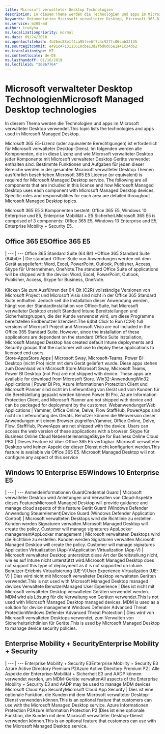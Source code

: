 ```yaml
---
title: Microsoft verwalteter Desktop Technologien
description: In diesem Thema werden die Technologien und apps im Microsoft verwalteter Desktop verwendet.
keywords: Dokumentation Microsoft verwalteter Desktop, Microsoft-365-Dienst
ms.service: m365-md
author: trudyha
ms.localizationpriority: normal
ms.date: 09/24/2018
ms.openlocfilehash: 4b26ec88e1f4ca95fee6f7c4c927fc06cab32135
ms.sourcegitcommit: e491c4713115610cbe13d2fbd0d65e1a41c34d62
ms.translationtype: MT
ms.contentlocale: de-DE
ms.lasthandoff: 01/16/2019
ms.locfileid: "26867764"
---
```

# <a name="microsoft-managed-desktop-technologies"></a><span data-ttu-id="8d36b-104">Microsoft verwalteter Desktop Technologien</span><span class="sxs-lookup"><span data-stu-id="8d36b-104">Microsoft Managed Desktop technologies</span></span>

<span data-ttu-id="8d36b-105">In diesem Thema werden die Technologien und apps im Microsoft verwalteter Desktop verwendet.</span><span class="sxs-lookup"><span data-stu-id="8d36b-105">This topic lists the technologies and apps used in Microsoft Managed Desktop.</span></span>

<!-- Microsoft 365 E5; Device as a Service -->
<!-- in O365 table, standard suite, removed this sentence "Please see the Installation of Project/Visio 64bit Click to Run Addendum for important deployment instructions. -->

<span data-ttu-id="8d36b-p101">Microsoft 365 E5-Lizenz (oder äquivalente Berechtigungen) ist erforderlich für Microsoft verwalteter Desktop-Dienst. Im folgenden werden alle Komponenten, die in diese Lizenz und wie Microsoft verwalteter Desktop jeder Komponente mit Microsoft verwalteter Desktop Geräte verwendet enthalten sind.  Bestimmte Funktionen und Aufgaben für jeden dieser Bereiche werden in der gesamten Microsoft verwalteter Desktop Themen ausführlich beschrieben.</span><span class="sxs-lookup"><span data-stu-id="8d36b-p101">Microsoft 365 E5 License (or equivalent) is required for Microsoft Managed Desktop service. The following are all components that are included in this license and how Microsoft Managed Desktop uses each component with Microsoft Managed Desktop devices.  Specific roles and responsibilities for each area are detailed throughout Microsoft Managed Desktop topics.</span></span> 

<span data-ttu-id="8d36b-109">Microsoft 365 E5 3 Komponenten besteht: Office 365 E5, Windows 10 Enterprise und E5, Enterprise Mobilität + E5 Sicherheit.</span><span class="sxs-lookup"><span data-stu-id="8d36b-109">Microsoft 365 E5 is comprised of 3 components: Office 365 E5, Windows 10 Enterprise and E5, Enterprise Mobility + Security E5.</span></span>  

## <a name="office-365-e5"></a><span data-ttu-id="8d36b-110">Office 365 E5</span><span class="sxs-lookup"><span data-stu-id="8d36b-110">Office 365 E5</span></span>
 |
 --- | ---
<span data-ttu-id="8d36b-111">Office 365 Standard Suite (64 Bit) \*</span><span class="sxs-lookup"><span data-stu-id="8d36b-111">Office 365 Standard Suite (64bit)\*</span></span> | <span data-ttu-id="8d36b-112">Die standard-Office-Suite von Anwendungen werden mit dem Gerät ausgeliefert: Word, Excel, PowerPoint, Outlook, Publisher, Access, Skype für Unternehmen, OneNote.</span><span class="sxs-lookup"><span data-stu-id="8d36b-112">The standard Office Suite of applications will be shipped with the device: Word, Excel, PowerPoint, Outlook, Publisher, Access, Skype for Business, OneNote.</span></span><br><br><span data-ttu-id="8d36b-p102">Klicken Sie zum Ausführen der 64-Bit (C2R) vollständige Versionen von Microsoft Project und Microsoft Visio sind nicht in der Office 365 Standard Suite enthalten.  Jedoch seit die Installation dieser Anwendung werden, hängt von der Standardinstallation von Office-Suite, hat Microsoft verwalteter Desktop erstellt Standard Intune Bereitstellungen und Sicherheitsgruppen, die der Kunde verwendet wird, um diese Programme bereitstellen Endbenutzer lizenziert.</span><span class="sxs-lookup"><span data-stu-id="8d36b-p102">The 64bit Click to Run (C2R) full versions of Microsoft Project and Microsoft Visio are not included in the Office 365 Standard Suite.  However, since the installation of these applications are dependent on the standard Office Suite installation, Microsoft Managed Desktop has created default Intune deployments and Security groups that the customer will use to deploy these applications to licensed end users.</span></span>  
<span data-ttu-id="8d36b-115">Store-Apps</span><span class="sxs-lookup"><span data-stu-id="8d36b-115">Store Apps</span></span> |    <span data-ttu-id="8d36b-p103">Microsoft Sway, Microsoft-Teams, Power BI-Desktop (nicht Pro) nicht mit dem Gerät geliefert wurde. Diese apps stehen zum Download von Microsoft Store.</span><span class="sxs-lookup"><span data-stu-id="8d36b-p103">Microsoft Sway, Microsoft Teams, Power BI Desktop (not Pro) are not shipped with device. These apps are available for download from Microsoft Store.</span></span>
<span data-ttu-id="8d36b-118">Win32-Anwendung</span><span class="sxs-lookup"><span data-stu-id="8d36b-118">Win32 Applications</span></span> |    <span data-ttu-id="8d36b-119">Power BI Pro, Azure Informationen Protection Client und Microsoft Planner sind nicht im Lieferumfang von Gerät und vom Kunden für die Bereitstellung gepackt werden können.</span><span class="sxs-lookup"><span data-stu-id="8d36b-119">Power BI Pro, Azure Information Protection Client, and Microsoft Planner are not shipped with device and can be packaged for deployment by the customer.</span></span> 
<span data-ttu-id="8d36b-120">Webanwendungen</span><span class="sxs-lookup"><span data-stu-id="8d36b-120">Web Applications</span></span> |  <span data-ttu-id="8d36b-p104">Yammer, Office Online, Delve, Flow StaffHub, PowerApps sind nicht im Lieferumfang des Geräts. Benutzer können die Webversion dieser Anwendungen mit einem Browser zugreifen.</span><span class="sxs-lookup"><span data-stu-id="8d36b-p104">Yammer, Office Online, Delve, Flow, StaffHub, PowerApps are not shipped with the device. Users can access the web version of these applications with a browser.</span></span>
<span data-ttu-id="8d36b-123">Skype für Business Online Cloud Nebenstellenanlage</span><span class="sxs-lookup"><span data-stu-id="8d36b-123">Skype for Business Online Cloud PBX</span></span> | <span data-ttu-id="8d36b-p105">Dieses Feature ist über Office 365 E5 verfügbar. Microsoft verwalteter Desktop wird keinen Aspekt der dieser Dienst nicht konfiguriert werden.</span><span class="sxs-lookup"><span data-stu-id="8d36b-p105">This feature is available via Office 365 E5. Microsoft Managed Desktop will not configure any aspect of this service</span></span>

## <a name="windows-10-enterprise-e5"></a><span data-ttu-id="8d36b-126">Windows 10 Enterprise E5</span><span class="sxs-lookup"><span data-stu-id="8d36b-126">Windows 10 Enterprise E5</span></span>

 |
 --- | ---
<span data-ttu-id="8d36b-127">Anmeldeinformationen Guard</span><span class="sxs-lookup"><span data-stu-id="8d36b-127">Credential Guard</span></span> |  <span data-ttu-id="8d36b-128">Microsoft verwalteter Desktop wird Anleitungen und Verwalten von Cloud-Aspekte dieses Features</span><span class="sxs-lookup"><span data-stu-id="8d36b-128">Microsoft Managed Desktop will provide guidance and manage cloud aspects of this feature</span></span>
<span data-ttu-id="8d36b-129">Gerät Guard (Windows Defender Anwendung Steuerelement)</span><span class="sxs-lookup"><span data-stu-id="8d36b-129">Device Guard (Windows Defender Application Control)</span></span> | <span data-ttu-id="8d36b-p106">Microsoft verwalteten Desktops wird die Richtlinie zu erstellen. Kunden werden Signaturen verwalten.</span><span class="sxs-lookup"><span data-stu-id="8d36b-p106">Microsoft Managed Desktop will create the policy. Customer will manage signatures</span></span>
<span data-ttu-id="8d36b-132">AppLocker management</span><span class="sxs-lookup"><span data-stu-id="8d36b-132">AppLocker management</span></span> |  <span data-ttu-id="8d36b-p107">Microsoft verwalteten Desktops wird die Richtlinie zu erstellen. Kunden werden Signaturen verwalten.</span><span class="sxs-lookup"><span data-stu-id="8d36b-p107">Microsoft Managed Desktop will create the policy. Customer will manage signatures</span></span>
<span data-ttu-id="8d36b-135">Application Virtualization (App-V)</span><span class="sxs-lookup"><span data-stu-id="8d36b-135">Application Virtualization (App-V)</span></span> |    <span data-ttu-id="8d36b-136">Microsoft verwalteter Desktop unterstützt diese Art der Bereitstellung nicht, wie es auf Intune nicht unterstützt wird.</span><span class="sxs-lookup"><span data-stu-id="8d36b-136">Microsoft Managed Desktop does not support this type of deployment as it is not supported on Intune.</span></span>
<span data-ttu-id="8d36b-137">Benutzer-Erlebnis Virtualisierung (UE-V)</span><span class="sxs-lookup"><span data-stu-id="8d36b-137">User Experience Virtualization (UE-V)</span></span> | <span data-ttu-id="8d36b-138">Dies wird nicht mit Microsoft verwalteter Desktop verwalteten Geräten verwendet.</span><span class="sxs-lookup"><span data-stu-id="8d36b-138">This is not used with Microsoft Managed Desktop managed devices</span></span>
<span data-ttu-id="8d36b-139">Verwaltete Benutzer</span><span class="sxs-lookup"><span data-stu-id="8d36b-139">Managed User Experience</span></span>  | <span data-ttu-id="8d36b-p108">Dies ist nicht mit Microsoft verwalteter Desktop verwalteten Geräten verwendet werden. MDM wird als Lösung für die Verwaltung von Geräten verwendet.</span><span class="sxs-lookup"><span data-stu-id="8d36b-p108">This is not used with Microsoft Managed Desktop managed devices. MDM is used as a solution for device management</span></span>
<span data-ttu-id="8d36b-142">Windows Defender Advanced Threat Protection</span><span class="sxs-lookup"><span data-stu-id="8d36b-142">Windows Defender Advanced Threat Protection</span></span> |   <span data-ttu-id="8d36b-143">Dies wird von Microsoft verwalteten Desktops verwendet, zum Verwalten von Sicherheitsrichtlinien für Geräte.</span><span class="sxs-lookup"><span data-stu-id="8d36b-143">This is used by Microsoft Managed Desktop to manage device security policies.</span></span> 

## <a name="enterprise-mobility--security"></a><span data-ttu-id="8d36b-144">Enterprise Mobility + Security</span><span class="sxs-lookup"><span data-stu-id="8d36b-144">Enterprise Mobility + Security</span></span> 

 |
 --- | ---
<span data-ttu-id="8d36b-145">Enterprise Mobility + Security E3</span><span class="sxs-lookup"><span data-stu-id="8d36b-145">Enterprise Mobility + Security E3</span></span><br><span data-ttu-id="8d36b-146">Azure Active Directory Premium P2</span><span class="sxs-lookup"><span data-stu-id="8d36b-146">Azure Active Directory Premium P2</span></span> |    <span data-ttu-id="8d36b-147">Alle Aspekte der Enterprise-Mobilität + Sicherheit E3 und AADP können verwendet werden, um MDM-Geräte verwalten</span><span class="sxs-lookup"><span data-stu-id="8d36b-147">All aspects of the Enterprise Mobility + Security E3 and AADP may be used to manage MDM devices</span></span>
<span data-ttu-id="8d36b-148">Microsoft Cloud App Security</span><span class="sxs-lookup"><span data-stu-id="8d36b-148">Microsoft Cloud App Security</span></span> |  <span data-ttu-id="8d36b-149">Dies ist eine optionale Funktion, die Kunden mit dem Microsoft verwalteter Desktop-Dienst verwenden können.</span><span class="sxs-lookup"><span data-stu-id="8d36b-149">This is an optional feature that customers can use with the Microsoft Managed Desktop service.</span></span>
<span data-ttu-id="8d36b-150">Azure Informationen Protection P2</span><span class="sxs-lookup"><span data-stu-id="8d36b-150">Azure Information Protection P2</span></span>  |<span data-ttu-id="8d36b-151">Dies ist eine optionale Funktion, die Kunden mit dem Microsoft verwalteter Desktop-Dienst verwenden können.</span><span class="sxs-lookup"><span data-stu-id="8d36b-151">This is an optional feature that customers can use with the Microsoft Managed Desktop service.</span></span>
